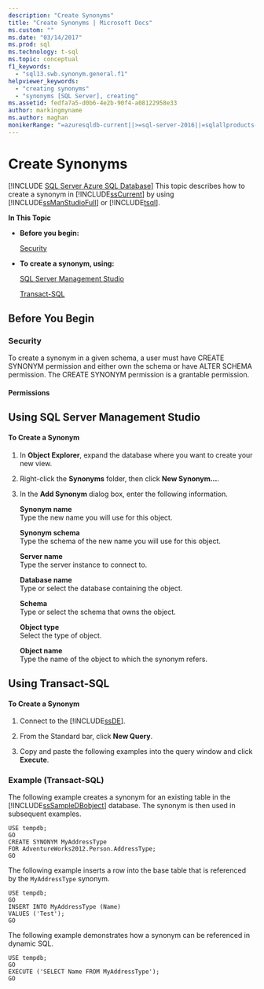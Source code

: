 ```yaml
---
description: "Create Synonyms"
title: "Create Synonyms | Microsoft Docs"
ms.custom: ""
ms.date: "03/14/2017"
ms.prod: sql
ms.technology: t-sql
ms.topic: conceptual
f1_keywords: 
  - "sql13.swb.synonym.general.f1"
helpviewer_keywords: 
  - "creating synonyms"
  - "synonyms [SQL Server], creating"
ms.assetid: fedfa7a5-d0b6-4e2b-90f4-a08122958e33
author: markingmyname
ms.author: maghan
monikerRange: "=azuresqldb-current||>=sql-server-2016||=sqlallproducts-allversions||>=sql-server-linux-2017||=azuresqldb-mi-current"
---
```

# Create Synonyms
[!INCLUDE [SQL Server Azure SQL Database](../../includes/applies-to-version/sql-asdb.md)]
  This topic describes how to create a synonym in [!INCLUDE[ssCurrent](../../includes/sscurrent-md.md)] by using [!INCLUDE[ssManStudioFull](../../includes/ssmanstudiofull-md.md)] or [!INCLUDE[tsql](../../includes/tsql-md.md)].  
  
 **In This Topic**  
  
-   **Before you begin:**  
  
     [Security](#Security)  
  
-   **To create a synonym, using:**  
  
     [SQL Server Management Studio](#SSMSProcedure)  
  
     [Transact-SQL](#TsqlProcedure)  
  
##  <a name="BeforeYouBegin"></a> Before You Begin  
  
###  <a name="Security"></a> Security  
 To create a synonym in a given schema, a user must have CREATE SYNONYM permission and either own the schema or have ALTER SCHEMA permission. The CREATE SYNONYM permission is a grantable permission.  
  
####  <a name="Permissions"></a> Permissions  
  
##  <a name="SSMSProcedure"></a> Using SQL Server Management Studio  
  
#### To Create a Synonym  
  
1.  In **Object Explorer**, expand the database where you want to create your new view.  
  
2.  Right-click the **Synonyms** folder, then click **New Synonym...**.  
  
3.  In the **Add Synonym** dialog box, enter the following information.  

     **Synonym name**  
     Type the new name you will use for this object.  
  
     **Synonym schema**  
     Type the schema of the new name you will use for this object.  
  
     **Server name**  
     Type the server instance to connect to.  
  
     **Database name**  
     Type or select the database containing the object.  
  
     **Schema**  
     Type or select the schema that owns the object.  
  
     **Object type**  
     Select the type of object.  
  
     **Object name**  
     Type the name of the object to which the synonym refers.  
  
##  <a name="TsqlProcedure"></a> Using Transact-SQL  
  
#### To Create a Synonym  
  
1.  Connect to the [!INCLUDE[ssDE](../../includes/ssde-md.md)].  
  
2.  From the Standard bar, click **New Query**.  
  
3.  Copy and paste the following examples into the query window and click **Execute**.  
  
###  <a name="TsqlExample"></a> Example (Transact-SQL)  
 The following example creates a synonym for an existing table in the [!INCLUDE[ssSampleDBobject](../../includes/sssampledbobject-md.md)] database. The synonym is then used in subsequent examples.  
  
```  
USE tempdb;  
GO  
CREATE SYNONYM MyAddressType  
FOR AdventureWorks2012.Person.AddressType;  
GO  
```  
  
 The following example inserts a row into the base table that is referenced by the `MyAddressType` synonym.  
  
```  
USE tempdb;  
GO  
INSERT INTO MyAddressType (Name)  
VALUES ('Test');  
GO  
```  
  
 The following example demonstrates how a synonym can be referenced in dynamic SQL.  
  
```  
USE tempdb;  
GO  
EXECUTE ('SELECT Name FROM MyAddressType');  
GO  
```  
  
  
